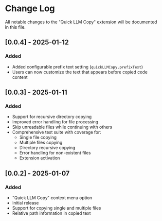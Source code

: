 # Change Log

All notable changes to the "Quick LLM Copy" extension will be documented in this file.

## [0.0.4] - 2025-01-12

### Added
- Added configurable prefix text setting (`quickLLMCopy.prefixText`)
- Users can now customize the text that appears before copied code content

## [0.0.3] - 2025-01-11

### Added
- Support for recursive directory copying
- Improved error handling for file processing
- Skip unreadable files while continuing with others
- Comprehensive test suite with coverage for:
  - Single file copying
  - Multiple files copying
  - Directory recursive copying
  - Error handling for non-existent files
  - Extension activation

## [0.0.2] - 2025-01-07

### Added
- "Quick LLM Copy" context menu option
- Initial release
- Support for copying single and multiple files
- Relative path information in copied text 